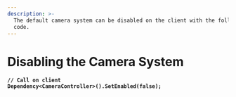 ```yaml
---
description: >-
  The default camera system can be disabled on the client with the following
  code.
---
```


# Disabling the Camera System

<pre class="language-typescript"><code class="lang-typescript"><strong>// Call on client
</strong><strong>Dependency&#x3C;CameraController>().SetEnabled(false);
</strong></code></pre>
